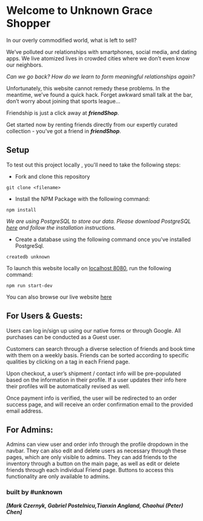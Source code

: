 # Welcome to Unknown Grace Shopper

In our overly commodified world, what is left to sell?

We’ve polluted our relationships with smartphones, social media, and dating apps. We live atomized lives in crowded cities where we don’t even know our neighbors.

_Can we go back? How do we learn to form meaningful relationships again?_

Unfortunately, this website cannot remedy these problems. In the meantime, we’ve found a quick hack. Forget awkward small talk at the bar, don’t worry about joining that sports league...

Friendship is just a click away at **_friendShop_**.

Get started now by renting friends directly from our expertly curated collection - you’ve got a friend in **_friendShop_**.

## Setup

To test out this project locally , you'll need to take the following steps:

- Fork and clone this repository

```
git clone <filename>
```

- Install the NPM Package with the following command:

```
npm install
```

_We are using PostgreSQL to store our data. Please download PostgreSQL [here](https://postgresapp.com/) and follow the installation instructions._

- Create a database using the following command once you've installed PostgreSql.

```
createdb unknown
```

To launch this website locally on [localhost 8080](localhost:8080), run the following command:

```
npm run start-dev
```

You can also browse our live website [here](https://unkowngraceshopper.herokuapp.com/)

## For Users & Guests:

Users can log in/sign up using our native forms or through Google. All purchases can be conducted as a Guest user.

Customers can search through a diverse selection of friends and book time with them on a weekly basis. Friends can be sorted according to specific qualities by clicking on a tag in each Friend page.

Upon checkout, a user’s shipment / contact info will be pre-populated based on the information in their profile. If a user updates their info here their profiles will be automatically revised as well.

Once payment info is verified, the user will be redirected to an order success page, and will receive an order confirmation email to the provided email address.

## For Admins:

Admins can view user and order info through the profile dropdown in the navbar. They can also edit and delete users as necessary through these pages, which are only visible to admins. They can add friends to the inventory through a button on the main page, as well as edit or delete friends through each individual Friend page. Buttons to access this functionality are only available to admins.

### built by #unknown

**_[Mark Czernyk, Gabriel Postelnicu,Tianxin Angland, Chaohui (Peter) Chen]_**
